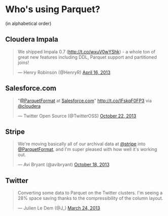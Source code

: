 Who's using Parquet?
======
(in alphabetical order)

## Cloudera Impala

<blockquote class="twitter-tweet"><p>We shipped Impala 0.7 (<a href="http://t.co/wxuV0wYShk">http://t.co/wxuV0wYShk</a>) - a whole ton of great new features including DDL, Parquet support and partitioned joins!</p>&mdash; Henry Robinson (@HenryR) <a href="https://twitter.com/HenryR/statuses/324222874011451392">April 16, 2013</a></blockquote>

## Salesforce.com

<blockquote class="twitter-tweet"><p>&quot;<a href="https://twitter.com/ParquetFormat">@ParquetFormat</a> at <a href="http://t.co/lro7m7quuc">Salesforce.com</a>&quot; <a href="http://t.co/IFskqF0FP3">http://t.co/IFskqF0FP3</a> via <a href="https://twitter.com/cloudera">@cloudera</a></p>&mdash; Twitter Open Source (@TwitterOSS) <a href="https://twitter.com/TwitterOSS/statuses/392734610116726784">October 22, 2013</a></blockquote>

## Stripe

<blockquote class="twitter-tweet"><p>We&#39;re moving basically all of our archival data at <a href="https://twitter.com/stripe">@stripe</a> into <a href="https://twitter.com/ParquetFormat">@ParquetFormat</a>, and I&#39;m super pleased with how well it&#39;s working out.</p>&mdash; Avi Bryant (@avibryant) <a href="https://twitter.com/avibryant/statuses/391339949250715648">October 18, 2013</a></blockquote>

## Twitter

<blockquote class="twitter-tweet"><p>Converting some data to Parquet on the Twitter clusters. I&#39;m seeing a 28% space saving thanks to the compressibility of the column layout.</p>&mdash; Julien Le Dem (@J_) <a href="https://twitter.com/J_/statuses/315844725611581441">March 24, 2013</a></blockquote>

<script async src="//platform.twitter.com/widgets.js" charset="utf-8"></script>
